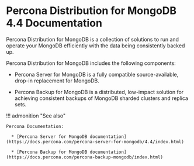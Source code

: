 # Percona Distribution for MongoDB 4.4 Documentation

Percona Distribution for MongoDB is a collection of solutions to run and operate your
MongoDB efficiently with the data being consistently backed up.

Percona Distribution for MongoDB includes the following components:

* Percona Server for MongoDB is a fully compatible source-available, drop-in replacement
for MongoDB.

* Percona Backup for MongoDB is a distributed, low-impact solution for achieving
consistent backups of MongoDB sharded clusters and replica sets.

!!! admonition "See also"

    Percona Documentation:

      * [Percona Server for MongoDB documentation](https://docs.percona.com/percona-server-for-mongodb/4.4/index.html)
      
      * [Percona Backup for MongoDB documentation](https://docs.percona.com/percona-backup-mongodb/index.html)
